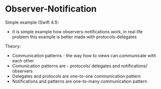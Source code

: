 # Observer-Notification

Simple example (Swift 4.1):
 * It is simple example how observers-notifications work, in real life problem this example is better made with protocols-delegates
 
 
 Theory:
 * Communication patterns - the way how to views can communicate with each other
 * Comunication patterns are - protocols/ delegates and notifications/ observers
 * Delegates and protocols are one-to-one communication pattern
 * Notifications and patterns are one-to-many communication pattern
